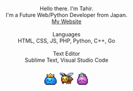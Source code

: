 <p align="center">
    <br>
    Hello there. I'm Tahir.
    <br> 
    I'm a Future Web/Python Developer from Japan.
    <br>
    <a href="https://asimo10.github.io" target="_blank">My Website</a>
    <br>
    <br>
    Languages
    <br>
    HTML, CSS, JS, PHP, Python, C++, Go
    <br>
    <br>
    Text Editor
    <br>
    Sublime Text, Visual Studio Code
    <br>
    <br>
    <img src="Slime_Prince.gif"/>
    <img src="Honey_Bee.gif"/>
    <img src="Slime_Princess.gif"/>
    <br>
</p>
